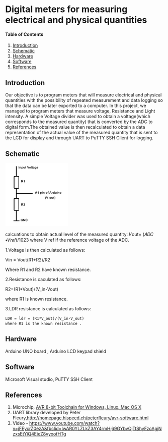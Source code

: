

# Digital meters for measuring electrical and physical quantities
#### Table of Contents

1. [Introduction](#introduction)
2. [Schematic](#Schematic)
2. [Hardware](#hardware)
3. [Software](#software)
4. [References](#references)


## Introduction

Our objective is to program meters that will measure electrical and physical quantities with the possibility of repeated measurement and data logging so that the data can be later exported to a computer. In this project, we managed to program meters that measure  voltage, Resistance and Light intensity. A simple Voltage divider was used to obtain a voltage(which corresponds to the measured quantity) that is converted by the ADC to digital form.The obtained value is then recalculated to obtain a data representation of the actual value of the measured quantity that is sent  to the LCD for display and through UART to PuTTY SSH Client for logging.

## Schematic

![voltage divider](https://github.com/EvansLiyambo/Digital-electronics-2/blob/master/projects/project/voltage_divider.png)

calcuations to obtain actual level of the measured quantity:
   𝑉out= (𝐴𝐷𝐶 ∗𝑉𝑟𝑒𝑓)/1023
   where V ref if the reference voltage of the ADC. 
 
 1.Voltage  is then calculated as follows:
 
   Vin = Vout(R1+R2)/R2               
   
   Where R1 and R2 have known resistance.
 
 2.Resistance is caculated as follows:
 
   R2=(R1*Vout)/(V_in-Vout)
   
   where R1 is known resistance.
    
 3.LDR resistance is calculated as follows:
 
    LDR = ldr = (R1*V_out)/(V_in-V_out)
    where R1 is the known resistance .

## Hardware

Arduino UNO board ,
Arduino LCD keypad shield

## Software

Microsoft Visual studio,
PuTTY SSH Client

## References

1. Microchip, [AVR 8-bit Toolchain for Windows, Linux, Mac OS X](https://www.microchip.com/mplab/avr-support/avr-and-arm-toolchains-c-compilers)
2. UART library developed by Peter Fleury,http://homepage.hispeed.ch/peterfleury/avr-software.html
3. Video - https://www.youtube.com/watch?v=jFEycrZ0ezA&fbclid=IwAR0YLZLkZ3AY4rmHj69GYbvOjTtShyFzoAgjNzxsEtYiQ4EieZ8vyoofHTg
